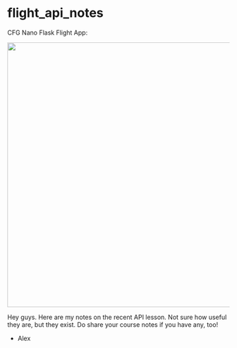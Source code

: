 # flight_api_notes
CFG Nano Flask Flight App:

<img src="https://media.giphy.com/media/WsNbxuFkLi3IuGI9NU/giphy.gif" width=600>

Hey guys. Here are my notes on the recent API lesson. Not sure how useful they are, but they exist. 
Do share your course notes if you have any, too! 

- Alex
